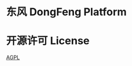 # 东风 DongFeng Platform

# 开源许可 License

[AGPL](https://github.com/dongfeng-project/spaceport/blob/master/LICENSE)